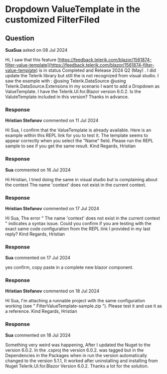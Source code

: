 # Dropdown ValueTemplate in the customized FilterFiled

## Question

**SuaSua** asked on 08 Jul 2024

Hi, I saw that this feature [https://feedback.telerik.com/blazor/1561874-filter-value-template](https://feedback.telerik.com/blazor/1561874-filter-value-template) is in status Completed and Release 2024 Q2 (May) . I did update the Telerik library but still the <ValueTemplate> is not recognized from visual studio. I saw the example with : @using Telerik.DataSource @using Telerik.DataSource.Extensions <TelerikFilter Value="@FilterValue" ValueChanged="@OnValueChanged"> <FilterFields> <FilterField Name="@(nameof(Food.Id))" Type="@(typeof(int))" Label="Id" /> <FilterField Name="@(nameof(Food.Name))" Type="@(typeof(string))" Label="Name"> <ValueTemplate> <TelerikAutoComplete Data="@Suggestions" Value="@((string)context.FilterDescriptor.Value)" ValueChanged="@((string value)=> OnFilterValueChanged(context.FilterDescriptor, value))"> </TelerikAutoComplete> </ValueTemplate> </FilterField> <FilterField Name="@(nameof(Food.Price))" Type="@(typeof(decimal))" Label="Price"> <ValueTemplate> <TelerikNumericTextBox Value="@((decimal?)context.FilterDescriptor.Value)" Format="C" Step="0.01m" ValueChanged="@( (decimal? value)=> NumericValueChanged(context.FilterDescriptor, value) )"> </TelerikNumericTextBox> </ValueTemplate> </FilterField> <FilterField Name="@(nameof(Food.IsAvailable))" Type="@(typeof(bool))" Label="Is Available" /> </FilterFields> </TelerikFilter> In my scenario I want to add a Dropdown as ValueTemplate. I have the Telerik.UI.for.Blazor version 6.0.2. Is the ValuteTemplate included in this version? Thanks in advance.

### Response

**Hristian Stefanov** commented on 11 Jul 2024

Hi Sua, I confirm that the ValueTemplate is already available. Here is an example within this REPL link for you to test it. The template seems to appear correctly when you select the "Name" field. Please run the REPL sample to see if you get the same result. Kind Regards, Hristian

### Response

**Sua** commented on 16 Jul 2024

Hi Hristian, I tried doing the same in visual studio but is complaining about the context The name 'context' does not exist in the current context.

### Response

**Hristian Stefanov** commented on 17 Jul 2024

Hi Sua, The error " The name 'context' does not exist in the current context " indicates a syntax issue. Could you confirm if you are testing with the exact same code configuration from the REPL link I provided in my last reply? Kind Regards, Hristian

### Response

**Sua** commented on 17 Jul 2024

yes confirm, copy paste in a complete new blazor component.

### Response

**Hristian Stefanov** commented on 18 Jul 2024

Hi Sua, I'm attaching a runnable project with the same configuration working (see " FilterValueTemplate-sample.zip "). Please test it and use it as a reference. Kind Regards, Hristian

### Response

**Sua** commented on 18 Jul 2024

Something very weird was happening, After I updated the Nuget to the version 6.0.2. In the .csproj the version 6.0.2. was tagged but in the Dependencies in the Packages when in run the version automatically changed to the version 5.1.1, It worked after uninstalling and installing from Nuget Telerik.UI.for.Blazor Version 6.0.2. Thanks a lot for the solution.
